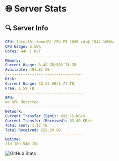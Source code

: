 # 🌐 Server Stats
## 🔍 Server Info
```yaml
CPU: Intel(R) Xeon(R) CPU E5-2699 v4 @ 1544.16MHz
CPU Usage: 6.50%
Cores: 44P | 88T
-----------------------------------
Memory:
Current Usage: 8.48 GB/503.74 GB
Available: 491.81 GB
-----------------------------------
Disk:
Current Usage: 32.23 GB/1.71 TB
Free: 1.59 TB
-----------------------------------
GPU:
No GPU detected
-----------------------------------
Network:
Current Transfer (Sent): 892.75 KB/s
Current Transfer (Received): 83.40 KB/s
Total Sent: 1.12 TB
Total Received: 228.29 GB
-----------------------------------
Uptime:
21d 18h 54m 15s
```
![GitHub Stats](https://img.shields.io/badge/Updated-2025-05-11_12:03:03-blue)